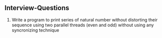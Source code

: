 ## Interview-Questions 
1. Write a program to print series of natural number without distorting their sequence using two parallel threads (even and odd) without using any syncronizing technique
